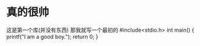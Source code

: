 # 真的很帅
这是第一个库(并没有东西)
那我就写一个最初的
#include<stdio.h>
int main()
{
   printf("I am a good boy.");
   return 0;
}
